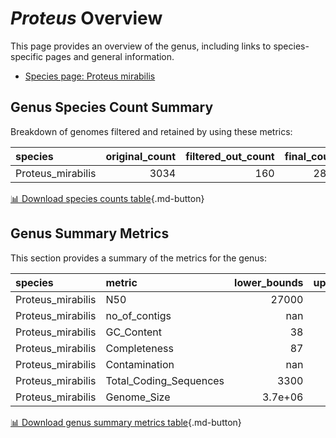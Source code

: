 # *Proteus* Overview
This page provides an overview of the genus, including links to species-specific pages and general information.

- [Species page: Proteus mirabilis](Proteus_mirabilis/index.md)
## Genus Species Count Summary
Breakdown of genomes filtered and retained by using these metrics:

| species           |   original_count |   filtered_out_count |   final_count |
|:------------------|-----------------:|---------------------:|--------------:|
| Proteus_mirabilis |             3034 |                  160 |          2874 |


[📊 Download species counts table](species_counts.csv){.md-button}
## Genus Summary Metrics
This section provides a summary of the metrics for the genus:

| species           | metric                 |   lower_bounds |   upper_bounds |
|:------------------|:-----------------------|---------------:|---------------:|
| Proteus_mirabilis | N50                    |    27000       |      nan       |
| Proteus_mirabilis | no_of_contigs          |      nan       |      330       |
| Proteus_mirabilis | GC_Content             |       38       |       40       |
| Proteus_mirabilis | Completeness           |       87       |      nan       |
| Proteus_mirabilis | Contamination          |      nan       |       12       |
| Proteus_mirabilis | Total_Coding_Sequences |     3300       |     4500       |
| Proteus_mirabilis | Genome_Size            |        3.7e+06 |        4.6e+06 |


[📊 Download genus summary metrics table](genus_summary_metrics.csv){.md-button}
